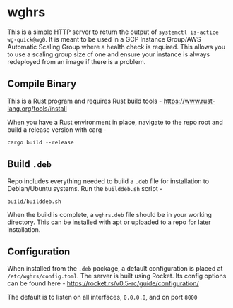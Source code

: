 # wghrs

This is a simple HTTP server to return the output of `systemctl is-actice wg-quick@wg0`. It is meant to be used in a GCP Instance Group/AWS Automatic Scaling Group where a health check is required. This allows you to use a scaling group size of one and ensure your instance is always redeployed from an image if there is a problem.

## Compile Binary

This is a Rust program and requires Rust build tools - https://www.rust-lang.org/tools/install

When you have a Rust environment in place, navigate to the repo root and build a release version with carg - 

```
cargo build --release
```

## Build `.deb`

Repo includes everything needed to build a `.deb` file for installation to Debian/Ubuntu systems. Run the `builddeb.sh` script - 

```
build/builddeb.sh
```

When the build is complete, a `wghrs.deb` file should be in your working directory. This can be installed with apt or uploaded to a repo for later installation.

## Configuration

When installed from the `.deb` package, a default configuration is placed at `/etc/wghrs/config.toml`. The server is built using Rocket. Its config options can be found here - https://rocket.rs/v0.5-rc/guide/configuration/

The default is to listen on all interfaces, `0.0.0.0`, and on port `8000`
